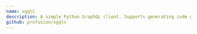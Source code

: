 ```yaml
---
name: sgqlc
description: A simple Python GraphQL client. Supports generating code generation for types defined in a GraphQL schema.
github: profusion/sgqlc
---
```

